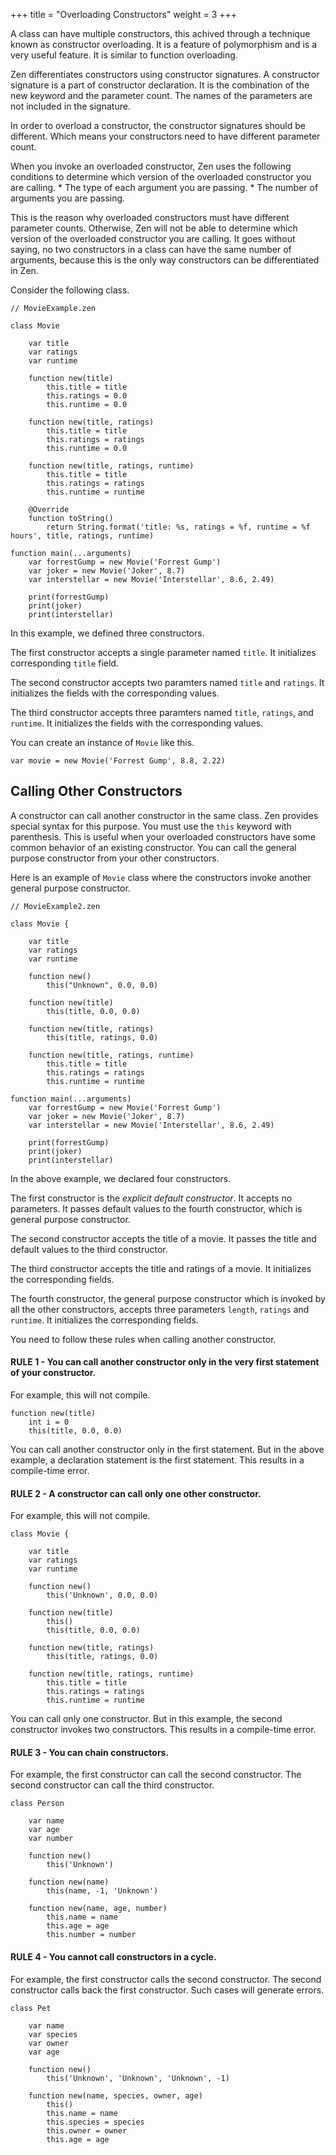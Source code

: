 +++
title = "Overloading Constructors"
weight = 3
+++

A class can have multiple constructors, this achived through a technique known
as constructor overloading. It is a feature of polymorphism and is a very useful feature.
It is similar to function overloading.

Zen differentiates constructors using constructor signatures. A constructor
signature is a part of constructor declaration. It is the combination of the
new keyword and the parameter count. The names of the parameters are not included
in the signature.

In order to overload a constructor, the constructor signatures should be different.
Which means your constructors need to have different parameter count.

When you invoke an overloaded constructor, Zen uses the following conditions to
determine which version of the overloaded constructor you are calling.
    * The type of each argument you are passing.
    * The number of arguments you are passing.

This is the reason why overloaded constructors must have different parameter counts.
Otherwise, Zen will not be able to determine which version of the overloaded
constructor you are calling. It goes without saying, no two constructors in a
class can have the same number of arguments, because this is the only way
constructors can be differentiated in Zen.

Consider the following class.
```
// MovieExample.zen

class Movie

    var title
    var ratings
    var runtime

    function new(title)
        this.title = title
        this.ratings = 0.0
        this.runtime = 0.0

    function new(title, ratings)
        this.title = title
        this.ratings = ratings
        this.runtime = 0.0

    function new(title, ratings, runtime)
        this.title = title
        this.ratings = ratings
        this.runtime = runtime

    @Override
    function toString()
        return String.format('title: %s, ratings = %f, runtime = %f hours', title, ratings, runtime)

function main(...arguments)
    var forrestGump = new Movie('Forrest Gump')
    var joker = new Movie('Joker', 8.7)
    var interstellar = new Movie('Interstellar', 8.6, 2.49)
    
    print(forrestGump)
    print(joker)
    print(interstellar)
```

In this example, we defined three constructors.

The first constructor accepts a single parameter named `title`. It initializes
corresponding `title` field.

The second constructor accepts two paramters named `title` and `ratings`.
It initializes the fields with the corresponding values.

The third constructor accepts three paramters named `title`, `ratings`, and
`runtime`. It initializes the fields with the corresponding values.

You can create an instance of `Movie` like this.
```
var movie = new Movie('Forrest Gump', 8.8, 2.22)
```

## Calling Other Constructors

A constructor can call another constructor in the same class. Zen provides
special syntax for this purpose. You must use the `this` keyword with parenthesis.
This is useful when your overloaded constructors have some common behavior of an
existing constructor. You can call the general purpose constructor from your
other constructors.

Here is an example of `Movie` class where the constructors invoke another
general purpose constructor.

```
// MovieExample2.zen

class Movie {

    var title
    var ratings
    var runtime

    function new()
        this("Unknown", 0.0, 0.0)

    function new(title)
        this(title, 0.0, 0.0)

    function new(title, ratings)
        this(title, ratings, 0.0)

    function new(title, ratings, runtime)
        this.title = title
        this.ratings = ratings
        this.runtime = runtime

function main(...arguments)
    var forrestGump = new Movie('Forrest Gump')
    var joker = new Movie('Joker', 8.7)
    var interstellar = new Movie('Interstellar', 8.6, 2.49)
    
    print(forrestGump)
    print(joker)
    print(interstellar)
```

In the above example, we declared four constructors.

The first constructor is the *explicit default constructor*. It accepts
no parameters. It passes default values to the fourth constructor, which is
general purpose constructor.

The second constructor accepts the title of a movie. It passes the
title and default values to the third constructor.

The third constructor accepts the title and ratings of a movie.
It initializes the corresponding fields.

The fourth constructor, the general purpose constructor which is invoked by
all the other constructors, accepts three parameters `length`, `ratings`
and  `runtime`. It initializes the corresponding fields.

You need to follow these rules when calling another constructor.

#### RULE 1 - You can call another constructor only in the very first statement of your constructor.

For example, this will not compile.

```
function new(title)
    int i = 0
    this(title, 0.0, 0.0)
```

You can call another constructor only in the first statement. But in the above
example, a declaration statement is the first statement. This results in a
compile-time error.

#### RULE 2 - A constructor can call only one other constructor.

For example, this will not compile.

```
class Movie {

    var title
    var ratings
    var runtime

    function new()
        this('Unknown', 0.0, 0.0)

    function new(title)
        this()
        this(title, 0.0, 0.0)

    function new(title, ratings)
        this(title, ratings, 0.0)

    function new(title, ratings, runtime)
        this.title = title
        this.ratings = ratings
        this.runtime = runtime
```

You can call only one constructor. But in this example, the second constructor
invokes two constructors. This results in a compile-time error.

#### RULE 3 - You can chain constructors.

For example, the first constructor can call the second constructor. The
second constructor can call the third constructor.

```
class Person

    var name
    var age
    var number

    function new()
        this('Unknown')

    function new(name)
        this(name, -1, 'Unknown')

    function new(name, age, number)
        this.name = name
        this.age = age
        this.number = number
```

#### RULE 4 - You cannot call constructors in a cycle.

For example, the first constructor calls the second constructor. The
second constructor calls back the first constructor. Such cases will
generate errors.

```
class Pet

    var name
    var species
    var owner
    var age

    function new()
        this('Unknown', 'Unknown', 'Unknown', -1)

    function new(name, species, owner, age)
        this()
        this.name = name
        this.species = species
        this.owner = owner
        this.age = age
```